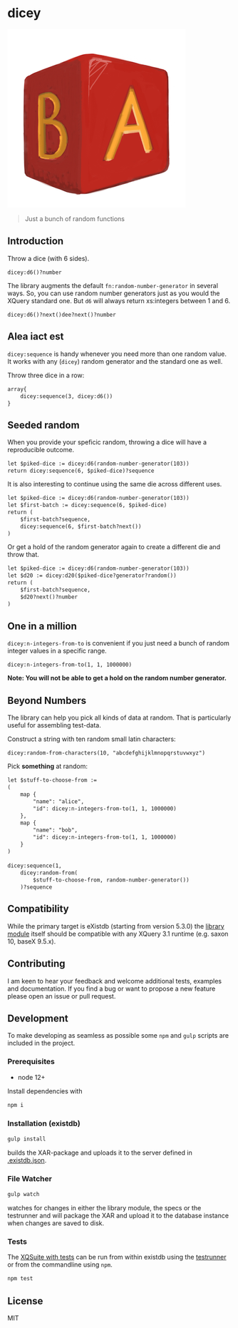 # dicey

![dicey logo](src/icon.png)

> Just a bunch of random functions

## Introduction

Throw a dice (with 6 sides).

```xquery
dicey:d6()?number
```

The library augments the default `fn:random-number-generator` in several ways.
So, you can use random number generators just as you would the XQuery standard one. But `d6` will always return xs:integers between 1 and 6.

```xquery
dicey:d6()?next()dee?next()?number
```

## Alea iact est

`dicey:sequence` is handy whenever you need more than one
random value. It works with any (`dicey`) random generator and
the standard one as well.

Throw three dice in a row:

```xquery
array{
    dicey:sequence(3, dicey:d6())
}
```

## Seeded random

When you provide your speficic random, throwing a dice 
will have a reproducible outcome.

```xquery
let $piked-dice := dicey:d6(random-number-generator(103))
return dicey:sequence(6, $piked-dice)?sequence
```

It is also interesting to continue using the same die across different uses.

```xquery
let $piked-dice := dicey:d6(random-number-generator(103))
let $first-batch := dicey:sequence(6, $piked-dice)
return (
    $first-batch?sequence,
    dicey:sequence(6, $first-batch?next())
)
```

Or get a hold of the random generator again to create a different die
and throw that.

```xquery
let $piked-dice := dicey:d6(random-number-generator(103))
let $d20 := dicey:d20($piked-dice?generator?random())
return (
    $first-batch?sequence,
    $d20?next()?number
)
```

## One in a million

`dicey:n-integers-from-to` is convenient if you just need a bunch of random integer values in a specific range.

```xquery
dicey:n-integers-from-to(1, 1, 1000000)
```

**Note: You will not be able to get a hold on the random number generator.**

## Beyond Numbers

The library can help you pick all kinds of data at random. 
That is particularly useful for assembling test-data.

Construct a string with ten random small latin characters:

```xquery
dicey:random-from-characters(10, "abcdefghijklmnopqrstuvwxyz")
```

Pick **something** at random:

```xquery
let $stuff-to-choose-from :=
(
    map { 
        "name": "alice", 
        "id": dicey:n-integers-from-to(1, 1, 1000000)
    }, 
    map { 
        "name": "bob",
        "id": dicey:n-integers-from-to(1, 1, 1000000)
    }
)

dicey:sequence(1,
    dicey:random-from(
        $stuff-to-choose-from, random-number-generator())
    )?sequence

```

## Compatibility

While the primary target is eXistdb (starting from version 5.3.0) the [library module](src/content/dicey.xqm) itself should be compatible with any XQuery 3.1 runtime (e.g. saxon 10, baseX 9.5.x).

## Contributing

I am keen to hear your feedback and welcome additional tests, examples and documentation.
If you find a bug or want to propose a new feature please open an issue or pull request.

## Development

To make developing as seamless as possible some `npm` and `gulp` scripts are included in the
project. 

### Prerequisites

- node 12+

Install dependencies with

```bash
npm i
```

### Installation (existdb)

```bash
gulp install
```

builds the XAR-package and uploads it to the server defined in [.existdb.json](.existdb.json).


### File Watcher

```bash
gulp watch
```

watches for changes in either the library module, the specs or the testrunner and 
will package the XAR and upload it to the database instance when changes are saved to disk.

### Tests

The [XQSuite with tests](src/test/dicey-spec.xqm) can be run from
within existdb using the [testrunner](src/test/run-tests.xq) or
from the commandline using `npm`.

```bash
npm test
```

## License

MIT
